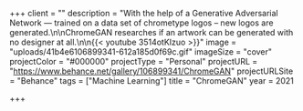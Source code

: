 +++
client = ""
description = "With the help of a Generative Adversarial Network — trained on a data set of chrometype logos – new logos are generated.\n\nChromeGAN researches if an artwork can be generated with no designer at all.\n\n{{< youtube 3514otKIzuo >}}"
image = "uploads/41b4e6106899341-612a185d0f69c.gif"
imageSize = "cover"
projectColor = "#000000"
projectType = "Personal"
projectURL = "https://www.behance.net/gallery/106899341/ChromeGAN"
projectURLSite = "Behance"
tags = ["Machine Learning"]
title = "ChromeGAN"
year = 2021

+++
